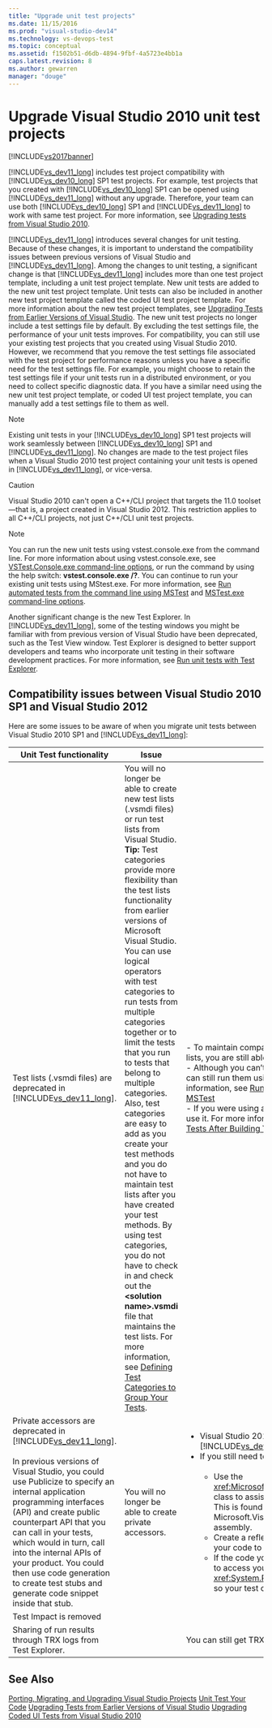 ```yaml
---
title: "Upgrade unit test projects"
ms.date: 11/15/2016
ms.prod: "visual-studio-dev14"
ms.technology: vs-devops-test
ms.topic: conceptual
ms.assetid: f1502b51-d6db-4894-9fbf-4a5723e4bb1a
caps.latest.revision: 8
ms.author: gewarren
manager: "douge"
---
```

# Upgrade Visual Studio 2010 unit test projects
[!INCLUDE[vs2017banner](../includes/vs2017banner.md)]

[!INCLUDE[vs_dev11_long](../includes/vs-dev11-long-md.md)] includes test project compatibility with [!INCLUDE[vs_dev10_long](../includes/vs-dev10-long-md.md)] SP1 test projects. For example, test projects that you created with [!INCLUDE[vs_dev10_long](../includes/vs-dev10-long-md.md)] SP1 can be opened using [!INCLUDE[vs_dev11_long](../includes/vs-dev11-long-md.md)] without any upgrade. Therefore, your team can use both [!INCLUDE[vs_dev10_long](../includes/vs-dev10-long-md.md)] SP1 and [!INCLUDE[vs_dev11_long](../includes/vs-dev11-long-md.md)] to work with same test project. For more information, see [Upgrading tests from Visual Studio 2010](http://msdn.microsoft.com/en-us/e9c8b7f6-bd72-448e-8edb-d090dcc5cf52).

 [!INCLUDE[vs_dev11_long](../includes/vs-dev11-long-md.md)] introduces several changes for unit testing. Because of these changes, it is important to understand the compatibility issues between previous versions of Visual Studio and [!INCLUDE[vs_dev11_long](../includes/vs-dev11-long-md.md)]. Among the changes to unit testing, a significant change is that [!INCLUDE[vs_dev11_long](../includes/vs-dev11-long-md.md)] includes more than one test project template, including a unit test project template. New unit tests are added to the new unit test project template. Unit tests can also be included in another new test project template called the coded UI test project template. For more information about the new test project templates, see [Upgrading Tests from Earlier Versions of Visual Studio](http://msdn.microsoft.com/en-us/e9c8b7f6-bd72-448e-8edb-d090dcc5cf52). The new unit test projects no longer include a test settings file by default. By excluding the test settings file, the performance of your unit tests improves. For compatibility, you can still use your existing test projects that you created using Visual Studio 2010. However, we recommend that you remove the test settings file associated with the test project for performance reasons unless you have a specific need for the test settings file. For example, you might choose to retain the test settings file if your unit tests run in a distributed environment, or you need to collect specific diagnostic data. If you have a similar need using the new unit test project template, or coded UI test project template, you can manually add a test settings file to them as well.

> [!NOTE]
>  Existing unit tests in your [!INCLUDE[vs_dev10_long](../includes/vs-dev10-long-md.md)] SP1 test projects will work seamlessly between [!INCLUDE[vs_dev10_long](../includes/vs-dev10-long-md.md)] SP1 and [!INCLUDE[vs_dev11_long](../includes/vs-dev11-long-md.md)]. No changes are made to the test project files when a Visual Studio 2010 test project containing your unit tests is opened in [!INCLUDE[vs_dev11_long](../includes/vs-dev11-long-md.md)], or vice-versa.

> [!CAUTION]
>  Visual Studio 2010 can't open a C++/CLI project that targets the 11.0 toolset—that is, a project created in Visual Studio 2012. This restriction applies to all C++/CLI projects, not just C++/CLI unit test projects.

> [!NOTE]
>  You can run the new unit tests using vstest.console.exe from the command line. For more information about using vstest.console.exe, see [VSTest.Console.exe command-line options](http://msdn.microsoft.com/library/52e1689d-b1a8-4589-bd98-99a55acd0a11), or run the command by using the help switch: **vstest.console.exe /?**. You can continue to run your existing unit tests using MStest.exe. For more information, see [Run automated tests from the command line using MSTest](http://msdn.microsoft.com/library/39b61ad0-0055-44b5-963f-25d8a6b51581) and [MSTest.exe command-line options](http://msdn.microsoft.com/library/8813ba7f-e790-4e92-9f91-7080508a1c36).

 Another significant change is the new Test Explorer. In [!INCLUDE[vs_dev11_long](../includes/vs-dev11-long-md.md)], some of the testing windows you might be familiar with from previous version of Visual Studio have been deprecated, such as the Test View window. Test Explorer is designed to better support developers and teams who incorporate unit testing in their software development practices. For more information, see [Run unit tests with Test Explorer](../test/run-unit-tests-with-test-explorer.md).

## Compatibility issues between Visual Studio 2010 SP1 and Visual Studio 2012
 Here are some issues to be aware of when you migrate unit tests between Visual Studio 2010 SP1 and [!INCLUDE[vs_dev11_long](../includes/vs-dev11-long-md.md)]:

|Unit Test functionality|Issue|Solution|
|-----------------------------|-----------|--------------|
|Test lists (.vsmdi files) are deprecated in [!INCLUDE[vs_dev11_long](../includes/vs-dev11-long-md.md)].|You will no longer be able to create new test lists (.vsmdi files) or run test lists from Visual Studio. **Tip:**  Test categories provide more flexibility than the test lists functionality from earlier versions of Microsoft Visual Studio. You can use logical operators with test categories to run tests from multiple categories together or to limit the tests that you run to tests that belong to multiple categories. Also, test categories are easy to add as you create your test methods and you do not have to maintain test lists after you have created your test methods. By using test categories, you do not have to check in and check out the **\<solution name>.vsmdi** file that maintains the test lists. For more information, see [Defining Test Categories to Group Your Tests](http://msdn.microsoft.com/library/2c26a648-f068-4d60-99b6-b9747b7bdbc9).|-   To maintain compatibility with your existing test projects that use test lists, you are still able to edit the .vsmdi files using Visual Studio.<br />-   Although you can’t run migrated test lists from with Visual Studio, you can still run them using mstest.exe from the command line. For more information, see [Run automated tests from the command line using MSTest](http://msdn.microsoft.com/library/39b61ad0-0055-44b5-963f-25d8a6b51581)<br />-   If you were using a test list in your build definition, you can continue to use it. For more information, see [How to: Configure and Run Scheduled Tests After Building Your Application](http://msdn.microsoft.com/en-us/32acfeb1-b1aa-4afb-8cfe-cc209e6183fd) and [Run tests in your build process](http://msdn.microsoft.com/library/d05743a1-c5cf-447e-bed9-bed3cb595e38).|
|Private accessors are deprecated in [!INCLUDE[vs_dev11_long](../includes/vs-dev11-long-md.md)].<br /><br /> In previous versions of Visual Studio, you could use Publicize to specify an internal application programming interfaces (API) and create public counterpart API that you can call in your tests, which would in turn, call into the internal APIs of your product. You could then use code generation to create test stubs and generate code snippet inside that stub.|You will no longer be able to create private accessors.|<ul><li>Visual Studio 2010 test projects will compile and work in [!INCLUDE[vs_dev11_long](../includes/vs-dev11-long-md.md)]. The build will include output warnings.</li><li>If you still need to test internal APIs, you have these options:<br /><br /> <ul><li>Use the <xref:Microsoft.VisualStudio.TestTools.UnitTesting.PrivateObject> class to assist in accessing internal and private APIs in your code. This is found in the Microsoft.VisualStudio.QualityTools.UnitTestFramework.dll assembly.</li><li>Create a reflection framework that would be able to reflect off your code to access internal or private APIs.</li><li>If the code you are trying to access is internal, you might be able to access your APIs using <xref:System.Runtime.CompilerServices.InternalsVisibleToAttribute> so your test code can have access to the internal APIs.</li></ul></li></ul>|
|Test Impact is removed|||
|Sharing of run results through TRX logs from Test Explorer.||You can still get TRX logs from both the command line and Team Build.|

## See Also
 [Porting, Migrating, and Upgrading Visual Studio Projects](../porting/porting-migrating-and-upgrading-visual-studio-projects.md)
 [Unit Test Your Code](../test/unit-test-your-code.md)
 [Upgrading Tests from Earlier Versions of Visual Studio](http://msdn.microsoft.com/en-us/e9c8b7f6-bd72-448e-8edb-d090dcc5cf52)
 [Upgrading Coded UI Tests from Visual Studio 2010](../test/upgrading-coded-ui-tests-from-visual-studio-2010.md)